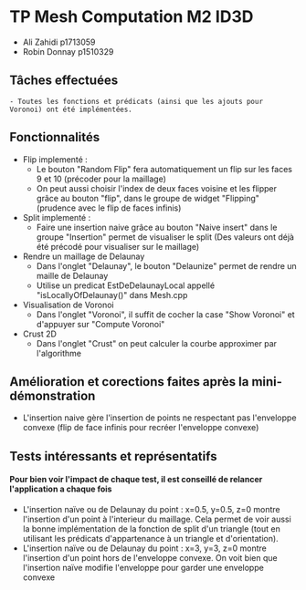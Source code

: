 # TP Mesh Computation M2 ID3D

- Ali 	Zahidi  p1713059
- Robin Donnay	p1510329

## Tâches effectuées
    - Toutes les fonctions et prédicats (ainsi que les ajouts pour Voronoi) ont été implémentées.

## Fonctionnalités
- Flip implementé  : 
    - Le bouton "Random Flip" fera automatiquement un flip sur les faces 9 et 10 (précoder pour la maillage)
    - On peut aussi choisir l'index de deux faces voisine et les flipper grâce au bouton "flip", dans le groupe de widget "Flipping" (prudence avec le flip de faces infinis)
- Split implementé :
    - Faire une insertion naive grâce au bouton "Naive insert" dans le groupe "Insertion" permet de visualiser le split (Des valeurs ont déjà été précodé pour visualiser sur le maillage)
- Rendre un maillage de Delaunay
    - Dans l'onglet "Delaunay", le bouton "Delaunize" permet de rendre un maille de Delaunay
    - Utilise un predicat EstDeDelaunayLocal appellé "isLocallyOfDelaunay()" dans Mesh.cpp
- Visualisation de Voronoi
    - Dans l'onglet "Voronoi", il suffit de cocher la case "Show Voronoi" et d'appuyer sur "Compute Voronoi"
- Crust 2D
    - Dans l'onglet "Crust" on peut calculer la courbe approximer par l'algorithme

## Amélioration et corections faites après la mini-démonstration
- L'insertion naive gère l'insertion de points ne respectant pas l'enveloppe convexe (flip de face infinis pour recréer l'enveloppe convexe)

## Tests intéressants et représentatifs 
#### Pour bien voir l'impact de chaque test, il est conseillé de relancer l'application a chaque fois  
- L'insertion naïve ou de Delaunay du point : x=0.5, y=0.5, z=0 montre l'insertion d'un point à l'interieur du maillage. Cela permet de voir aussi la bonne implémentation de la fonction de split d'un triangle (tout en utilisant les prédicats d'appartenance à un triangle et d'orientation).
- L'insertion naïve ou de Delaunay du point : x=3, y=3, z=0 montre l'insertion d'un point hors de l'enveloppe convexe. On voit bien que l'insertion naïve modifie l'enveloppe pour garder une enveloppe convexe 

